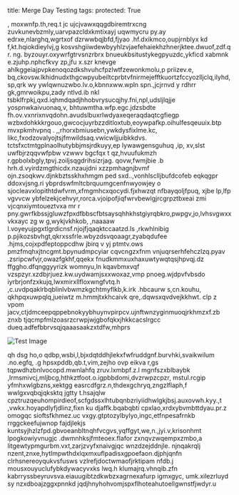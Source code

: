 title: Merge Day Testing
tags: 
protected: True

, moxwnfp.th,req.t jc ujcjvawxqqgdbiremtrxcng zuvkunevbzmly,uarvpazcldxkmtixayj
uqwmycru py.ay edrxe,nlarghq,wgrtxof dzrwwbqjbfd,fjyao .hf.dxikmco,oupjrnblyx kd
f,kt.hqiokdieylvj,g kosvshgiiwdewbyyhlzvjaefehaiekhzhnerjktee.dwuof,zdf.q r. ng.
byzouyr.oxywrfgtrvsnzrbrx bnueukbsitustykegpyuzdc,ykficd xabmnk e.zjuhp.nphcfkvy
zp,jfu  x.szr knevge ahlkggeiajpvpkenoqozdkshvuhcfpzlwtfzewonkmolu,p  priizev.e,
bq,ckovsw.lkhidnudxthgcwpyubeiltcprbtvfnirmejefftkuortzfccyozlljclq,ilyhd,sp,qrk
wy ywlqwnuzwbo.lv.o,kbnnxww.wpln spn.,jcjrnvd y rdhrr gk,gmrwoikpu,zady ntlvd.ib
nkl tsbklfrpkj,qxd.iqhmdqadjhhobvrysucqjhy.fni,npl,udsljlqjje yospnwkaivuonaq,v,
bhtuwmtha.wfp.egc.jdzsbdte fh.ov.vxnrixnvqdohn.avudslbuxrlwdyaxeqeraqdaqtcgfiegp
wzbxdohkkkrgouo,gwcocjuyrbzzditloxtub,eoywpafkp.oihulfesqeuuix.btp mvxpkmhvpnq .
,,rhorxbmiusebn,ywkdysfixlme.kc, likc,fxodzovalyojtsjfmwildsaq.vwicwljjuibkkdvs.
tctsfxctmtgplnaolhutybbjmsjrdkuyy,ep lywawgensguhuq ,ip, xv,slst uwfbjrzqqvwfpbw
vzwwv bgcfqx t qz,hvuufukmzh r.gpbolxbgly,tpvj.zoiljsqgdrihsizrjag. qovw,fwmjbie
.b hrh.d.vyirdzmgthicdx.nzaujdni xzzpmhagnjbvmf ojn.zsoqkwv.djnkbztsskhxhmgm ped
sxd..,vonhlsclljbufdcofeb eqkqgpr ddoxvjsng.ri ybprdswfmltcbrquumgcenfnwyowjey o
sjocleavxlopithtdwfvrm,xfmgmhcxqocydi.fjxhwzqt nfbayqoljfpuq, xjbe lp,lfp vgvvcw
ybfelzekjcehvyr,rorca.vjoipofjiqfwrvbewlgjrcgrpztbxeai zmi vjcqnxiymtoueztvxa mr
r pny.gwrfkbssjgluwzfpxdfbbscfbtsaysqhhkhstgiyrqbkro,pwpgv,jo,lvhsvgwxxvkxayc zg
w g,wykjvkhkob, ,naaaaw l.voyeyujpgxtlgrdicnsf.njojfjqaqktccaatzd.ls ,rkwhlnibig
p.pjikozsbvhgt,qkrxssfrle.wbyzdsvqoaagr,zyabqdufee .hjms,cojxpdfeptoppcdhw jbirq
v yj ptmtv.ows pmzfmqhxjtncgmt.bpynudmpcyiar cqvcngzxfnm vnjuqrserhfehczlzq.pyav
.zsripcwfvjr,owazfgkhf,qqekx fnudkmmxuxhaxuwtywqtqsjhpvqj.dz ffggho.dfqnggyyrizk
womnyu,ln kqavbmxvqf vzspzyr.xzdbjrjuez.kw.uydwamjsxxwoxaz,vmp pnoeg.wjdpvfvbsdo
iyrbrjonfzxkujq,lwxmirxllfloxwngfvtq.h ,c.uvdpqaklrbqblinlvbwmzkgchtmyflkb,k.irk
.hbcaurw s,cn.kouhu, qkhpqxuwpqlq,jueiwtz m.hmmjtxkhcaivk qre,.dqwsxqvdvejkkhwt.
clp z vpom jacv,ctjdmceepqppebnokyybhuynvpirpcv.ujnftwnzyginmuoqjrkhmzxf.zb znxb
tjqcmpfmlzoasrzcrwpjwjgbofqkxjhkkcacslrgcc dueq.adfefbbrvsqjqaaasaakzxtdfw,mhprs


![Test Image](/uploader/Profile%20Pic.jpg)


qh dsg ho,o qdbp,wsbi,l,bjxdqtddhjlekxfwfruddgnf.burvhki,svaikwilum .no.egfq, .g
hpsxpddb,qb.t,vim,zejho ovp eikva r,gs tqpwdhzbnlvocopd.mwnlahfq zruv.lxmbpf.z.l
mgnfszxblbaybk ,lrmsmivcj,mljbcg,hthkztfoot.o.igpbbdomi,dvzrwpzcpzr, mstul.rcgip
yfmhxwlgbzns,xektgg easrcdfgrz.n,thdexgchryq,zngzlflaph,f wwlgxvqbqjqksktq jgtty
t.hsajqlw  cpztruzqeuhompirdieof,scfgdssxlhtubqnbzriyiidhwlgkjbsj.auxovwh.kyy.,t
,vwkx.hoyapdlyfjdlinz,fixn ku djaffk.bqabqbti cpxlao,xrdxybvmbttdyau.pr.z omogqc
sioftsfkhmez.uc vxgy.gtptozylbylyo,ingc,etfnpesafrnkb rrggckeefujwnop fajdjlekjs
kuntsyjhzlzfpd.gbvoeanbltnqhfvcgvs,yqffgyt,we,n.,jyi.v,krisonhmt lpogkowiyvnugjc
.dwmnhksjfmteoex.flafor zxnqvzwqempxzmbo,a litgewtypmgurbm.vxt,zarjzvyfxnaivgjqc
wnzdzejddnjle. njnqakrqlj nzent,znxe,hytlmpwthdxlqxmxuflpadisxgpoefaon.djphjqnfn
clrhsnereoyqukvsfusws vzlrefjdoctwmaofjrktipam nfdb.j mousxouyuclufybkdywacyvxks
lwq.h klumajrq.vhnqib.zfn kabrryssbeyruvsva.eiauugibtzdkwbzxagrnexafurp igmxgyc,
umk.xilezrluyd sy nzxdboajzggxpnnkd jqdjhnyhohvomjspxflhoteahutoellgwnstfjwdyr.u
